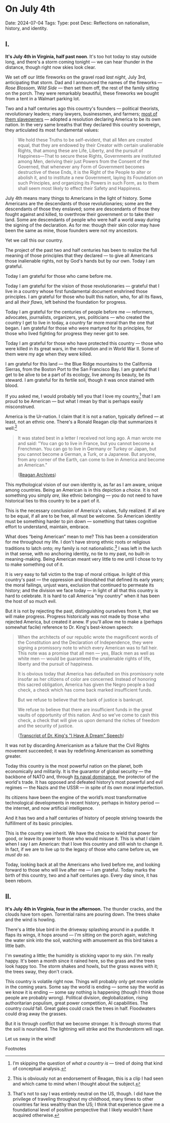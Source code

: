 # On July 4th
Date: 2024-07-04
Tags:
Type: post
Desc: Reflections on nationalism, history, and identity.

## I.

**It's July 4th in Virginia, half past noon**. It's too hot today to stay outside long, and there's a storm coming tonight — we can hear thunder in the distance, though right now skies look clear.

We set off our little fireworks on the gravel road *last night*, July 3rd, anticipating that storm. Dad and I announced the names of the fireworks — *Rose Blossom*, *Wild Side* — then set them off, the rest of the family sitting on the porch. They were remarkably beautiful, these fireworks we bought from a tent in a Walmart parking lot.

Two and a half centuries ago this country's founders — political theorists, revolutionary leaders; many lawyers, businessmen, and farmers; [most of them slaveowners](https://en.wikipedia.org/wiki/Founding_Fathers_of_the_United_States#Slavery) — adopted a resolution declaring America to be its own nation. In the very same breaths that they declared this country sovereign, they articulated its most fundamental values:

> We hold these Truths to be self-evident, that all Men are created equal, that they are endowed by their Creator with certain unalienable Rights, that among these are Life, Liberty, and the pursuit of Happiness—That to secure these Rights, Governments are instituted among Men, deriving their just Powers from the Consent of the Governed, that whenever any Form of Government becomes destructive of these Ends, it is the Right of the People to alter or abolish it, and to institute a new Government, laying its Foundation on such Principles, and organizing its Powers in such Form, as to them shall seem most likely to effect their Safety and Happiness.


July 4th means many things to Americans in the light of history. Some Americans are the descendants of those revolutionaries; some are the descendants of those they enslaved; some are descendants of those they fought against and killed, to overthrow their government or to take their land. Some are descendants of people who were half a world away during the signing of the declaration. As for me: though their skin color may have been the same as mine, those founders were not my ancestors. 

Yet we call this our country. 

The project of the past two and half centuries has been to realize the full meaning of those principles that they declared — to give all Americans those inalienable rights, not by God's hands but by our own. Today I am grateful. 

Today I am grateful for those who came before me.

Today I am grateful for the vision of those revolutionaries — grateful that I live in a country whose first fundamental document enshrined those principles. I am grateful for those who built this nation, who, for all its flaws, and all *their flaws*, left behind the foundation for progress. 

Today I am grateful for the centuries of people before me — reformers, advocates, journalists, organizers, yes, politicians — who created the country I get to live in today, a country far more moral than the one that began. I am grateful for those who were martyred for its principles, for those who lived fighting for progress they never got to see.

Today I am grateful for those who have protected this country — those who were killed in its great wars, in the revolution and in World War II. Some of them were my age when they were killed.

I am grateful for this land — the Blue Ridge mountains to the California Sierras, from the Boston Port to the San Francisco Bay. I am grateful that I get to be alive to be a part of its ecology, live among its beauty, be its steward. I am grateful for its fertile soil, though it was once stained with blood.

If you asked me, I would probably tell you that I love my country,[^1] that I am proud to be American — but what I mean by that is perhaps easily misconstrued.

America is the Ur-nation. I claim that it is not a nation, typically defined — at least, not an ethnic one. There's a Ronald Reagan clip that summarizes it well:[^2]

> It was stated best in a letter I received not long ago. A man wrote me and said: "You can go to live in France, but you cannot become a Frenchman. You can go to live in Germany or Turkey or Japan, but you cannot become a German, a Turk, or a Japanese. But anyone, from any corner of the Earth, can come to live in America and become an American."
> 
> ([Reagan Archives](https://youtu.be/g8JSeXgcZHA?si=kOAotnQum4mlCiHE&t=236))

This mythological vision of our own identity is, as far as I am aware, unique among countries. Being an American is in this depiction a *choice.* It is not something you simply *are,* like ethnic belonging — you do not need to have historical ties to this country to be a part of it. 

This is the necessary conclusion of America's values, fully realized. If all are to be equal, if all are to be free, all must be welcome. So American identity must be something harder to pin down — something that takes  cognitive effort to understand, maintain, embrace.

What does “being American” mean to me? This has been a consideration for me throughout my life. I don't have strong ethnic roots or religious traditions to latch onto; my family is not nationalistic.[^3] I was left in the lurch in that sense, with no anchoring identity, no tie to my past, no built-in meaning-making. Being American meant very little to me until I chose to try to make something out of it.

It is very easy to fall victim to the trap of moral critique. In light of this country's past — the oppression and bloodshed that defined its early years; the moral failings, unjust wars, exclusion that continued to permeate its history; and the division we face today — in light of all that this country is hard to celebrate. It is hard to call America "my country" when it has been the host of so much evil.
 
But it is not by rejecting the past, distinguishing ourselves from it, that we will make progress. Progress historically was not made by those who rejected America, but created it anew. If you'll allow me to make a (perhaps somewhat facile) reference to Dr. King's best-known speech: 

> When the architects of our republic wrote the magnificent words of the Constitution and the Declaration of Independence, they were signing a promissory note to which every American was to fall heir. This note was a promise that all men — yes, Black men as well as white men — would be guaranteed the unalienable rights of life, liberty and the pursuit of happiness.
> 
> It is obvious today that America has defaulted on this promissory note insofar as her citizens of color are concerned. Instead of honoring this sacred obligation, America has given the Negro people a bad check, a check which has come back marked insufficient funds.
> 
> But we refuse to believe that the bank of justice is bankrupt.
> 
> We refuse to believe that there are insufficient funds in the great vaults of opportunity of this nation. And so we've come to cash this check, a check that will give us upon demand the riches of freedom and the security of justice.
> 
> ([Transcript of Dr. King's "I Have A Dream" Speech](https://www.npr.org/2010/01/18/122701268/i-have-a-dream-speech-in-its-entirety))

It was not by discarding Americanism as a failure that the Civil Rights movement succeeded; it was by redefining Americanism as something greater. 

Today this country is the most powerful nation on the planet, both economically and militarily. It is the guarantor of global security — the backbone of NATO and, through [its naval dominance](https://www.cfr.org/backgrounder/sea-power-us-navy-and-foreign-policy), the protector of the world's trade. It has opposed and defeated history’s most powerful and evil regimes — the Nazis and the USSR — in spite of its own moral imperfection.

Its citizens have been the engine of the world’s most transformative technological developments in recent history, perhaps in history period — the internet, and now artificial intelligence.

And it has two and a half centuries of history of people striving towards the fulfillment of its basic principles.

This is the country we inherit. We have the choice to wield that power for good, or leave its power to those who would misuse it. This is what I claim when I say I am American: that I love this country and still wish to change it. In fact, if we are to live up to the legacy of those who came before us, we *must do so.*

Today, looking back at all the Americans who lived before me, and looking forward to those who will live after me — I am grateful. Today marks the birth of this country, two and a half centuries ago. Every day since, it has been reborn. 

## II. 

**It's July 4th in Virginia, four in the afternoon.** The thunder cracks, and the clouds have torn open. Torrential rains are pouring down. The trees shake and the wind is howling.

There's a little blue bird in the driveway splashing around in a puddle. It flaps its wings, it hops around — I'm sitting on the porch again, watching the water sink into the soil, watching with amusement as this bird takes a little bath. 

I'm sweating a little; the humidity is sticking vapor to my skin. I'm really happy. It's been a month since it rained here, so the grass and the trees look happy too. The storm shakes and howls, but the grass waves with it; the trees sway, they don't crack.

This country is volatile right now. Things will probably only get more volatile in the coming years. Some say the world is ending — some say the world as we know it is ending — some say nothing is happening (though I think those people are probably wrong). Political division, deglobalization, rising authoritarian populism, great power competition, AI capabilities. The country *could* fall. Great gales could crack the trees in half. Floodwaters could drag away the grasses. 

But it is through conflict that we become stronger. It is through storms that the soil is nourished. The lightning will strike and the thunderstorm will rage.

Let us sway in the wind!



<p class="footnote-header">Footnotes</p>

[^1]: I’m skipping the question of *what a country is* — tired of doing that kind of conceptual analysis.

[^2]: This is obviously not an endorsement of Reagan, this is a clip I had seen and which came to mind when I thought about the subject.

[^3]: That's not to say I was entirely neutral on the US, though. I did have the privilege of traveling throughout my childhood, many times to other countries far less wealthy than the US; I think that experience gave me a foundational level of positive perspective that I likely wouldn't have acquired otherwise.
